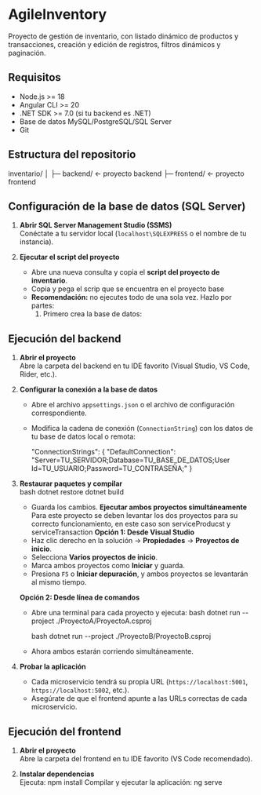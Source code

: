 # AgileInventory

Proyecto de gestión de inventario, con listado dinámico de productos y transacciones, creación y edición de registros, filtros dinámicos y paginación.

## Requisitos
- Node.js >= 18
- Angular CLI >= 20
- .NET SDK >= 7.0 (si tu backend es .NET)
- Base de datos MySQL/PostgreSQL/SQL Server
- Git

## Estructura del repositorio   
inventario/
│
├─ backend/ <- proyecto backend
├─ frontend/ <- proyecto frontend

## Configuración de la base de datos (SQL Server)

1. **Abrir SQL Server Management Studio (SSMS)**  
   Conéctate a tu servidor local (`localhost\SQLEXPRESS` o el nombre de tu instancia).

2. **Ejecutar el script del proyecto**  
   - Abre una nueva consulta y copia el **script del proyecto de inventario**.  
   - Copia y pega el scrip que se encuentra en el proyecto base 
   - **Recomendación:** no ejecutes todo de una sola vez. Hazlo por partes: 
     1. Primero crea la base de datos:  
   

## Ejecución del backend


1. **Abrir el proyecto**  
   Abre la carpeta del backend en tu IDE favorito (Visual Studio, VS Code, Rider, etc.).

2. **Configurar la conexión a la base de datos**  
   - Abre el archivo `appsettings.json` o el archivo de configuración correspondiente.  
   - Modifica la cadena de conexión (`ConnectionString`) con los datos de tu base de datos local o remota:
    
     "ConnectionStrings": {
       "DefaultConnection": "Server=TU_SERVIDOR;Database=TU_BASE_DE_DATOS;User Id=TU_USUARIO;Password=TU_CONTRASEÑA;"
     }
3. **Restaurar paquetes y compilar**  
   bash
   dotnet restore
   dotnet build

    
   - Guarda los cambios.
   **Ejecutar ambos proyectos simultáneamente**
    Para este proyecto se deben levantar los dos proyectos para su correcto funcionamiento, en este caso son serviceProducst y serviceTransaction
   **Opción 1: Desde Visual Studio**
   - Haz clic derecho en la solución → **Propiedades** → **Proyectos de inicio**.  
   - Selecciona **Varios proyectos de inicio**.  
   - Marca ambos proyectos como **Iniciar** y guarda.  
   - Presiona `F5` o **Iniciar depuración**, y ambos proyectos se levantarán al mismo tiempo.

   **Opción 2: Desde línea de comandos**
   - Abre una terminal para cada proyecto y ejecuta:
     bash
     dotnet run --project ./ProyectoA/ProyectoA.csproj
     
     bash
     dotnet run --project ./ProyectoB/ProyectoB.csproj
     
   - Ahora ambos  estarán corriendo simultáneamente.

4. **Probar la aplicación**  
   - Cada microservicio tendrá su propia URL (`https://localhost:5001`, `https://localhost:5002`, etc.).  
   - Asegúrate de que el frontend apunte a las URLs correctas de cada microservicio.


    
## Ejecución del frontend

1. **Abrir el proyecto**  
   Abre la carpeta del frontend en tu IDE favorito (VS Code recomendado).

2. **Instalar dependencias**  
   Ejecuta: npm install
   Compilar y ejecutar la aplicación: ng serve




